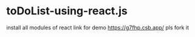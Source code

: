 # toDoList-using-react.js
install all modules of react 
link for demo https://g7fhp.csb.app/
pls fork it 
